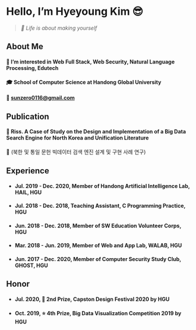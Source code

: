 Hello, I’m Hyeyoung Kim 😎
=====
> _💎 Life is about making yourself_


About Me
-----
#### 🌱 I’m interested in Web Full Stack, Web Security, Natural Language Processing, Edutech
#### 🎓 School of Computer Science at Handong Global University
#### 💌 sunzero0116@gmail.com


Publication
-----
#### 📝 Riss. A Case of Study on the Design and Implementation of a Big Data Search Engine for North Korea and Unification Literature

🔎 (북한 및 통일 문헌 빅데이터 검색 엔진 설계 및 구현 사례 연구)


Experience
-----
- #### Jul. 2019 - Dec. 2020, Member of Handong Artificial Intelligence Lab, HAIL, HGU
- #### Jul. 2018 - Dec. 2018, Teaching Assistant, C Programming Practice, HGU
- #### Jun. 2018 - Dec. 2018, Member of SW Education Volunteer Corps, HGU
- #### Mar. 2018 - Jun. 2019, Member of Web and App Lab, WALAB, HGU
- #### Jun. 2017 - Dec. 2020, Member of Computer Security Study Club, GHOST, HGU


Honor
-----
- #### Jul. 2020, 🥈 2nd Prize, Capston Design Festival 2020 by HGU
- #### Oct. 2019, ⭐️ 4th Prize, Big Data Visualization Competition 2019 by HGU



<!---
0sunzero0/0sunzero0 is a ✨ special ✨ repository because its `README.md` (this file) appears on your GitHub profile.
You can click the Preview link to take a look at your changes.
--->
